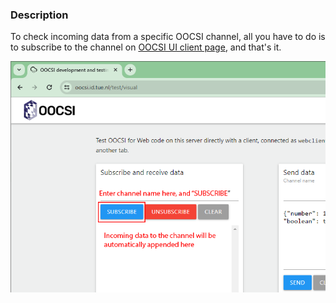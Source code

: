 ### Description

To check incoming data from a specific OOCSI channel, all you have to do is to subscribe to the channel on [OOCSI UI client page](https://oocsi.id.tue.nl/test/visual), and that's it.

![Check your data sending to OOCSI channel](images/OOCSI_UIClient.png)

